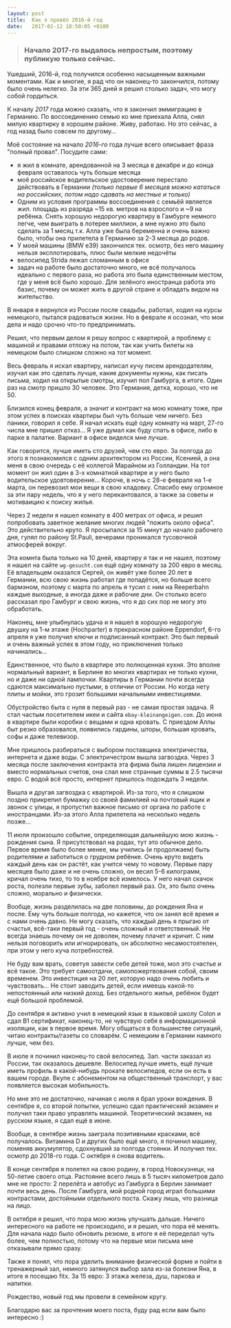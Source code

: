 ```yaml
---
layout: post
title:  Как я провёл 2016-й год
date:   2017-02-12 18:50:05 +0100
---
```


> ### Начало 2017-го выдалось непростым, поэтому публикую только сейчас.

Ушедший, 2016-й, год получился особенно насыщенным важными моментами. Как и многие, я рад что
он наконец-то закончился, потому было очень нелегко. За эти 365 дней я решил столько задач,
что могу собой гордиться.

К началу *2017* года можно сказать, что я закончил эммиграцию в Германию. По воссоединению семью ко мне
приехала Алла, снял милую квартирку в хорошем районе. Живу, работаю. Но это сейчас, а год назад было
совсем по другому...

Моё состояние на начало *2016-го* года лучше всего описывает фраза "полный провал". Посудите сами:
* я жил в комнате, арендованной на 3 месяца в декабре и до конца февраля оставалось чуть больше месяца
* моё российское водительское удостоверение перестало действовать в Германии
*(только первые 6 месяцев можно кататься на российских, потом надо сдавать на местные и только)*
* Одним из условия программы воссоединения с семьёй является жил. площадь из разряда ~15 кв.
метров на взрослого и ~9 на ребёнка. Снять хорошую недорогую квартиру в Гамбурге немного
легче, чем выиграть в лотерее миллион, а мне нужно это было сделать за 1 месяц т.к. Алла уже была
беременна и очень важно было, чтобы она прилетела в Германию за 2-3 месяца до родов.
* У моей машины (BMW e39) закончился тех. осмотр, без него машину нельзя эксплотировать, плюс были
мелкие недочёты
* велосипед Strida лежал сломанным в офисе
* задач на работе было достаточно много, не всё получалось идеально с первого раза, но работа
это была единственным местом, где у меня всё было хорошо. Для зелёного иностранца работа это базис,
почему он может жить в другой стране и обладать видом на жительство.

В января я вернулся из России после свадьбы, работал, ходил на курсы немецкого, пытался радоваться жизни.
Но в феврале я осознал, что мои дела и надо срочно что-то предпринимать.

Решил, что первым делом я решу вопрос с квартирой, а проблему с машиной и правами отложу на потом,
так как учить билеты на немецком было слишком сложно на тот момент.

Весь февраль я искал квартиру, написал кучу писем арендодателям, изучал как это сделать лучше,
какие документы нужны, как писать письма, ходил на открытые смотры, изучил пол Гамбурга, в итоге.
Один раз на смотр пришло 30 человек. Это Германия, детка, хорошо, что не 50.

Близился конец февраля, а значит и контракт на мою комнату тоже, при этом успех в поисках
квартиры был чуть больше чем ничего. Без паники, говорил я себе. Я начал искать ещё одну комнату на
март, 27-го числа мне пришел отказ... Я уже думал как буду спать в офисе, либо в парке в палатке.
Вариант в офисе виделся мне лучше.

Как говорится, лучше иметь сто друзей, чем сто евро. За полгода до этого я познакомился с одним архитектором
из России, Ксенией, а она меня в свою очередь с её коллегой Марайном из Голландии. На тот момент он
жил один в 3-х комнатной квартире и у него было водительское удовтоверение... Короче, в ночь с 28-е
февраля на 1-е марта, он перевозил мои вещи в свою кладовку. Спасибо ему огромное за эти пару недель,
что я у него перекантовался, а также за советы и мотиваицию к поиску жилья.

Через 2 недели я нашел комнату в 400 метрах от офиса, и решил попробовать заветное желание многих
людей "пожить около офиса". Это действительно круто. Я просыпался за 15 минут до начало рабочего дня,
гулял по району St.Pauli, вечерами проникался тусовочной атмосферей вокруг.

Эта комнта была только на 10 дней, квартиру я так и не нашел, поэтому я нашел на сайте `wg-gesucht.com`
ещё одну комнату за 200 евро в месяц. Её владельцем оказался Сергей, он живёт уже более 20 лет в
Германии, всю свою жизнь работал где попадётся, но больше всего бармэном, поэтому с марта по апрель
я тусил с ним на Reeperbahn каждые выходные, а иногда даже и рабочие дни. Он столько всего рассказал
про Гамбург и свою жизнь, что я до сих пор не могу это обработать.

Наконец, мне улыбнулась удача и я нашел в хорошую недорогую двушку на 1-м этаже (Hochparter)
в прекрасном районе Eppendorf, 6-го апреля я уже получил ключи и подписанный контракт. Это был первый
и очень важный успех в этом году, но приключения только начинались...

Единственное, что было в квартире это полноценная кухня. Это вполне нормальный вариант, в Берлине
во многих квартирах не только кухни, но и даже ни одной лампочки. Квартиры в Германии почти
всегда сдаются максимально пустыми, в отличии от России. Но когда нету плиты и мойки, это грозит
большими начальными инвестициями.

Обустройство быта с нуля в первый раз - не самая простая задача. Я стал частым посетителем икеи
и сайта `ebay-kleinangeigen.com`. До июня в квартире были коробки с вещами и одна кровать. С приездом
Аллы быт резко образовался, появились гардины, шторы, большая кровать, софы и даже телевизор.

Мне  пришлось разбираться с выбором поставщика электричества, интернета и даже воды. С электричестром
вышла загвоздка. Через 3 месяца после заключения контракта эта фирма была лишен лицензии и вместо
нормальных счетов, она слал мне странные суммы в 2.5 тысячи евро. С водой всё просто, интернет
пришлось подождать 3 недели.

Вышла и другая загвоздка с квартирой. Из-за того, что я слишком поздно прикрепил бумажку со своей
фамилией на почтовый ящик и звонок с улицы, я пропустил важное письмо от органа по работе с иностранцами.
Из-за этого Алла прилетела на несколько недель позже...

11 июля произошло событие, определяющая дальнейшую мою жизнь - рождения сына. Я присутствовал на родах,
тут это обычное дело. Первое время было более менее, мы учились (и продолжаем) быть родителями
и заботиться о грудном ребёнке. Очень круто видеть каждый день как он растёт, как учится чему то
новому. Первые пару месяцев было даже и не очень сложно, он весил 5-6 килограмм, кричал очень тихо,
то то в ноябре всё измелось. У него начал скачок роста, полезли первые зубы, заболел первый раз.
Ох, это было очень сложно, морально и физически.

Вообще, жизнь разделилась на две половины, до рождения Яна и после. Ему чуть больше полгода, но кажется,
что он занял всё время и с нами очень давно. Не могу сказать, что каждый день я прыгаю от
счастья, всё-таки первый год - очень сложный и ответственный. Не всегда знаешь почему он не
доволен, почему плачет и кричит. С ним нельзя поговорить или игнорировать, он абсолютно несамостоятелен,
при этом у него куча потребностей.

Не буду вам врать, советуя завести себе детей тоже, мол это счастье и всё такое. Это требует самоотдачи,
самопожертвования собой, своим временем. Это инвестиция на 20 лет, которую надо очень любить и
чувствовать... Не стоит заводить детей, если имеешь какой-то непостоянный или низкий доход.
Без отдельного жилья, ребёнок будет ещё большой проблемой.

До сентября я активно учил в немецкий язык в языковой школу Colon и сдал B1 сертификат, наконец-то,
не чувствую себя в информационной изоляции, как в первое время. Могу общаться в большинстве ситуаций,
читаю контракты/газеты со словарём. С немецким в Германии намного лучше, чем без.

В июле я починил наконец-то свой велосипед. Зап. части заказал из России, так оказалось дешевле.
Велосипед лучше иметь, ещё лучше иметь профиль в какой-нибудь прокате велосипедов, если он есть
в вашем городе. Вкупе с абонементом на общественный транспорт, у вас появляется высокая мобильность.

Но мне это не достаточно, начиная с июля я брал уроки вождения. В сентябре я, со второй попытки,
успешно сдал практический экзамен и получил таки право управлять машиной. Теоретический экзамен, на
русском языке, я сдал ещё в июне.

Вообще, в сентябре жизнь заиграла позитивными красками, всё получалось. Витамина D и других было ещё
много, я починил машину, поменяв аккумулятор, сдохнувший за полгода стоянки. И получил тех. осмотр
до 2018-го года. С октября я снова водитель.

В конце сентября я полетел на свою родину, в город Новокузнецк, на 50-летие своего отца. Растояние
всего лишь в 5 тысяч километров дало мне не просто: 2 перелёта и автобус из Гамбурга в Берлин занимает
почти весь день. После Гамбурга, мой родной город играл большими контрастами, достойными отдельного поста.
Скажу лишь, что разница на лицо.

В октября я решил, что пора мою жизнь улучшать дальше. Ничего интересного на работе не происходило,
и я решил, что пора её менять. Для начала надо было обновить резюме, в итоге я её переделал чуть
более, чем полностью, потому что на первые мои письма мне отказывали прямо сразу.

Также я понял, что пора уделить внимание физической форме и пойти в тренажерный зал, немного
затянулся выбор зала из-за болезни Яна, в итоге я посещаю fitx. За 15 евро: 3 этажа железа,
душ, паркова и напитки.

Рождество, новый год мы провели в семейном кругу.

Благодарю вас за прочтения моего поста, буду рад если вам было интересно :)
